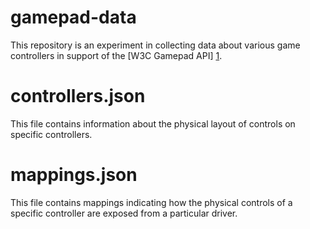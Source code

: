 gamepad-data
============

This repository is an experiment in collecting data about various
game controllers in support of the [W3C Gamepad API] [1].

[1]: https://dvcs.w3.org/hg/gamepad/raw-file/default/gamepad.html

controllers.json
================

This file contains information about the physical layout of controls
on specific controllers.

mappings.json
=============

This file contains mappings indicating how the physical controls
of a specific controller are exposed from a particular driver.

